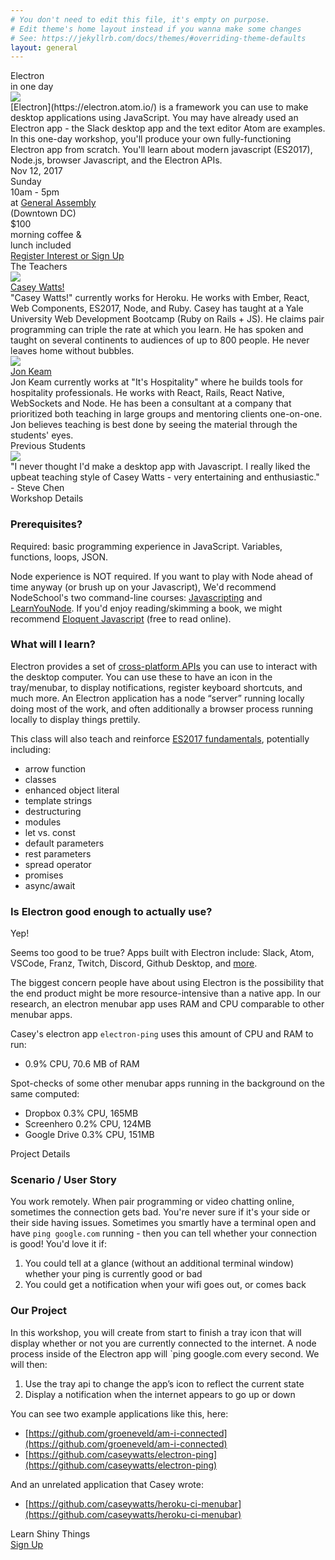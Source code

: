```yaml
---
# You don't need to edit this file, it's empty on purpose.
# Edit theme's home layout instead if you wanna make some changes
# See: https://jekyllrb.com/docs/themes/#overriding-theme-defaults
layout: general
---
```



<div class="bg-purp tc">
<div class="dib pv3">
  <div class="f2 tracked">Electron</div>
  <div class="f5">in one day</div>
</div>
</div>


<div class="bg-purp-light pa3 pa4-ns tc">

<div class="flex items-center justify-center">
  <img src="/class-photo-banner.jpg" class="banner mh4 mv3">
</div>

<div class="flex flex-column flex-row-ns mh4">
  <div class="measure dib tl mh4-ns" markdown="1">
  [Electron](https://electron.atom.io/) is a framework you can use to make desktop applications using JavaScript. You may have already used an Electron app - the Slack desktop app and the text editor Atom are examples.
  </div>
  <div class="measure dib tl mh4-ns" markdown="1">
  In this one-day workshop, you'll produce your own fully-functioning Electron app from scratch. You'll learn about modern javascript (ES2017), Node.js, browser Javascript, and the Electron APIs.
  </div>
</div>

<div class="flex flex-column flex-row-ns items-center items-stretch justify-center">
  <div class="tc pa3 ma3 ba b--purple bg-purp-light flex flex-column justify-center">
    <div>Nov 12, 2017</div>
    <div>Sunday</div>
    <div>10am - 5pm</div>
  </div>
  <div class="tc pa3 ma3 ba b--purple bg-purp-light flex flex-column justify-center">
    <div>at <a href="https://generalassemb.ly/locations/washington-dc" class="">General Assembly</a></div>
    <div>(Downtown DC)</div>
  </div>
  <div class="tc pa3 ma3 ba b--purple bg-purp-light flex flex-column justify-center">
    <div>$100</div>
    <div>morning coffee &amp;</div>
    <div>lunch included</div>
  </div>
</div>

<a href="https://ti.to/learn-shiny-things/learn-electron" class="link ma3 dib">
  <div class="tc pa3 ba br4 b--purple bg-purp bg-hover-purp-dark shadow-3">
    Register Interest or Sign Up
  </div>
</a>

</div>


<div class="bg-purp pa3 pa5-ns tc flex items-center justify-center">
<div class="dib tl" markdown="1">

<div class="tc f2 mb3 mb5-ns">The Teachers</div>

<div class="flex flex-column flex-row-ns items-center justify-center mt4">
  <a href="http://caseywatts.com/"><img src="/headshot-casey.jpg" class="headshot"></a>
  <div class="ma3 ml5-ns measure-wide">
    <a href="http://caseywatts.com/" class="link"><div class="f3">Casey Watts!</div></a>
    <div class="f5 mt3">"Casey Watts!" currently works for Heroku. He works with Ember, React, Web Components, ES2017, Node, and Ruby. Casey has taught at a Yale University Web Development Bootcamp (Ruby on Rails + JS). He claims pair programming can triple the rate at which you learn. He has spoken and taught on several continents to audiences of up to 800 people. He never leaves home without bubbles.</div>
  </div>
</div>

<div class="flex flex-column flex-row-ns items-center justify-center mt4">
  <a href="http://jonkeam.com/"><img src="/headshot-jon.jpg" class="headshot"></a>
  <div class="ma3 ml5-ns measure-wide">
    <a href="http://jonkeam.com/" class="link"><div class="f3">Jon Keam</div></a>
    <div class="f5 mt3">Jon Keam currently works at "It's Hospitality" where he builds tools for hospitality professionals. He works with React, Rails, React Native, WebSockets and Node. He has been a consultant at a company that prioritized both teaching in large groups and mentoring clients one-on-one. Jon believes teaching is best done by seeing the material through the students' eyes.</div>
  </div>
</div>

</div>
</div>

<div class="bg-purp-light pa3 pa5-ns tc flex items-center justify-center">
<div class="dib tl" markdown="1">

<div class="tc f2 mb3 mb5-ns">Previous Students</div>

<div class="flex flex-column flex-row-ns items-center justify-center mt4">
  <img src="/headshot-steve.jpg" class="headshot">
  <div class="ma3 ml5-ns measure-wide">
    <div class="f5 mt3">"I never thought I'd make a desktop app with Javascript. I really liked the upbeat teaching style of Casey Watts - very entertaining and enthusiastic."</div>
    <div class="f4 fr">- Steve Chen</div>
  </div>
</div>

</div>
</div>


<div class="bg-purp pa3 pa5-ns tc">
<div class="measure-wide dib tl" markdown="1">

<div class="tc f2 mb3 mb5-ns">Workshop Details</div>

### Prerequisites?

Required: basic programming experience in JavaScript. Variables, functions, loops, JSON.

Node experience is NOT required. If you want to play with Node ahead of time anyway (or brush up on your Javascript), We'd recommend NodeSchool's two command-line courses: [Javascripting](https://github.com/workshopper/javascripting) and [LearnYouNode](https://github.com/workshopper/learnyounode). If you'd enjoy reading/skimming a book, we might recommend [Eloquent Javascript](http://eloquentjavascript.net/) (free to read online).


### What will I learn?
Electron provides a set of [cross-platform APIs](https://github.com/electron/electron-api-demos) you can use to interact with the desktop computer. You can use these to have an icon in the tray/menubar, to display notifications, register keyboard shortcuts, and much more. An Electron application has a node “server” running locally doing most of the work, and often additionally a browser process running locally to display things prettily.

This class will also teach and reinforce [ES2017 fundamentals](https://github.com/lukehoban/es6features), potentially including:
  - arrow function
  - classes
  - enhanced object literal
  - template strings
  - destructuring
  - modules
  - let vs. const
  - default parameters
  - rest parameters
  - spread operator
  - promises
  - async/await


### Is Electron good enough to actually use?

Yep!

Seems too good to be true? Apps built with Electron include: Slack, Atom, VSCode, Franz, Twitch, Discord, Github Desktop, and [more](https://electron.atom.io/apps/).

The biggest concern people have about using Electron is the possibility that the end product might be more resource-intensive than a native app. In our research, an electron menubar app uses RAM and CPU comparable to other menubar apps.

Casey's electron app `electron-ping` uses this amount of CPU and RAM to run:
- 0.9% CPU, 70.6 MB of RAM

Spot-checks of some other menubar apps running in the background on the same computed:
- Dropbox 0.3% CPU, 165MB
- Screenhero 0.2% CPU, 124MB
- Google Drive 0.3% CPU, 151MB

</div>
</div>




<div class="bg-purp-light pa3 pa5-ns tc">
<div class="measure-wide dib tl" markdown="1">

<div class="tc f2 mb3 mb5-ns">Project Details</div>

### Scenario / User Story
You work remotely. When pair programming or video chatting online, sometimes the connection gets bad.
You're never sure if it's your side or their side having issues.
Sometimes you smartly have a terminal open and have `ping google.com` running - then you can tell whether your connection is good!
You'd love it if:

1. You could tell at a glance (without an additional terminal window) whether your ping is currently good or bad
2. You could get a notification when your wifi goes out, or comes back


### Our Project
In this workshop, you will create from start to finish a tray icon that will display whether or not you are currently connected to the internet. A node process inside of the Electron app will `ping google.com every second. We will then:

1. Use the tray api to change the app’s icon to reflect the current state
2. Display a notification when the internet appears to go up or down

You can see two example applications like this, here:

- [https://github.com/groeneveld/am-i-connected](https://github.com/groeneveld/am-i-connected)
- [https://github.com/caseywatts/electron-ping](https://github.com/caseywatts/electron-ping)

And an unrelated application that Casey wrote:

- [https://github.com/caseywatts/heroku-ci-menubar](https://github.com/caseywatts/heroku-ci-menubar)


</div>
</div>

<div class="bg-purp pa3 tl tc-ns">Learn Shiny Things</div>

<div>
<a href="https://ti.to/learn-shiny-things/learn-electron" class="link floaty">
  <div class="tc pa3 ba br4 b--purple bg-purp bg-hover-purp-dark shadow-3">
    Sign Up
  </div>
</a>
</div>


<!-- Global Site Tag (gtag.js) - Google Analytics -->
<script async src="https://www.googletagmanager.com/gtag/js?id=UA-107694077-1"></script>
<script>
  window.dataLayer = window.dataLayer || [];
  function gtag(){dataLayer.push(arguments);}
  gtag('js', new Date());
  gtag('config', 'UA-107694077-1', {'pagename': 'electron'});
</script>
